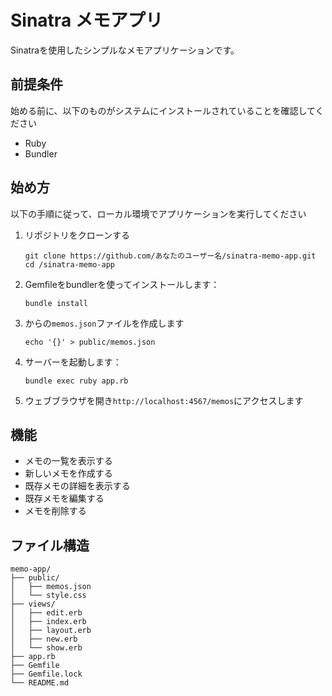 # Sinatra メモアプリ

Sinatraを使用したシンプルなメモアプリケーションです。

## 前提条件

始める前に、以下のものがシステムにインストールされていることを確認してください

- Ruby
- Bundler

## 始め方

以下の手順に従って、ローカル環境でアプリケーションを実行してください

1. リポジトリをクローンする
   ```
   git clone https://github.com/あなたのユーザー名/sinatra-memo-app.git
   cd /sinatra-memo-app
   ```

2. Gemfileをbundlerを使ってインストールします：
   ```
   bundle install
   ```

3. からの`memos.json`ファイルを作成します
   ```
   echo '{}' > public/memos.json
   ```

4. サーバーを起動します：
   ```
   bundle exec ruby app.rb
   ```

5. ウェブブラウザを開き`http://localhost:4567/memos`にアクセスします



## 機能

- メモの一覧を表示する
- 新しいメモを作成する
- 既存メモの詳細を表示する
- 既存メモを編集する
- メモを削除する

## ファイル構造

```
memo-app/
├── public/
│   ├── memos.json
│   └── style.css
├── views/
│   ├── edit.erb
│   ├── index.erb
│   ├── layout.erb
│   ├── new.erb
│   └── show.erb
├── app.rb
├── Gemfile
├── Gemfile.lock
└── README.md
```

